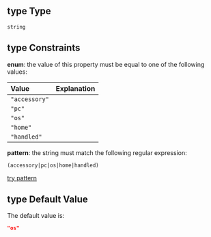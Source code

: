 ## type Type

`string`

## type Constraints

**enum**: the value of this property must be equal to one of the following values:

| Value         | Explanation |
| :------------ | :---------- |
| `"accessory"` |             |
| `"pc"`        |             |
| `"os"`        |             |
| `"home"`      |             |
| `"handled"`   |             |

**pattern**: the string must match the following regular expression:&#x20;

```regexp
(accessory|pc|os|home|handled)
```

[try pattern](https://regexr.com/?expression=\(accessory%7Cpc%7Cos%7Chome%7Chandled\) "try regular expression with regexr.com")

## type Default Value

The default value is:

```json
"os"
```
